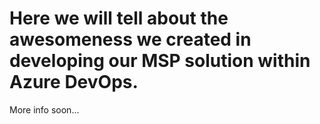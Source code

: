 # Here we will tell about the awesomeness we created in developing our MSP solution within Azure DevOps.

More info soon...